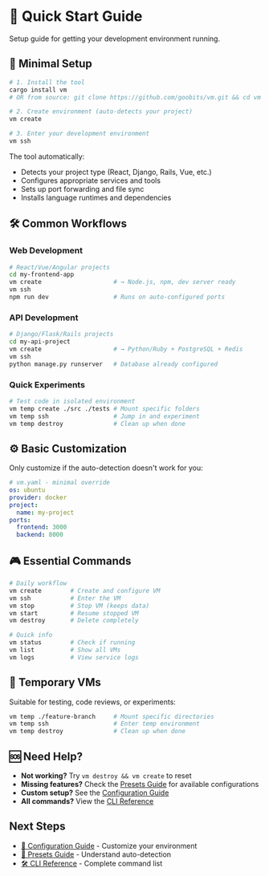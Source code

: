 # 🚀 Quick Start Guide

Setup guide for getting your development environment running.

## 🎯 Minimal Setup

```bash
# 1. Install the tool
cargo install vm
# OR from source: git clone https://github.com/goobits/vm.git && cd vm && ./install.sh

# 2. Create environment (auto-detects your project)
vm create

# 3. Enter your development environment
vm ssh
```

The tool automatically:
- Detects your project type (React, Django, Rails, Vue, etc.)
- Configures appropriate services and tools
- Sets up port forwarding and file sync
- Installs language runtimes and dependencies

## 🛠️ Common Workflows

### Web Development
```bash
# React/Vue/Angular projects
cd my-frontend-app
vm create                    # → Node.js, npm, dev server ready
vm ssh
npm run dev                  # Runs on auto-configured ports
```

### API Development
```bash
# Django/Flask/Rails projects
cd my-api-project
vm create                    # → Python/Ruby + PostgreSQL + Redis
vm ssh
python manage.py runserver   # Database already configured
```

### Quick Experiments
```bash
# Test code in isolated environment
vm temp create ./src ./tests # Mount specific folders
vm temp ssh                  # Jump in and experiment
vm temp destroy              # Clean up when done
```

## ⚙️ Basic Customization

Only customize if the auto-detection doesn't work for you:

```yaml
# vm.yaml - minimal override
os: ubuntu
provider: docker
project:
  name: my-project
ports:
  frontend: 3000
  backend: 8000
```

## 🎮 Essential Commands

```bash
# Daily workflow
vm create        # Create and configure VM
vm ssh           # Enter the VM
vm stop          # Stop VM (keeps data)
vm start         # Resume stopped VM
vm destroy       # Delete completely

# Quick info
vm status        # Check if running
vm list          # Show all VMs
vm logs          # View service logs
```

## 🧪 Temporary VMs

Suitable for testing, code reviews, or experiments:

```bash
vm temp ./feature-branch     # Mount specific directories
vm temp ssh                  # Enter temp environment
vm temp destroy              # Clean up when done
```

## 🆘 Need Help?

- **Not working?** Try `vm destroy && vm create` to reset
- **Missing features?** Check the [Presets Guide](../user-guide/presets.md) for available configurations
- **Custom setup?** See the [Configuration Guide](../user-guide/configuration.md)
- **All commands?** View the [CLI Reference](../user-guide/cli-reference.md)

## Next Steps

- [📖 Configuration Guide](../user-guide/configuration.md) - Customize your environment
- [🎯 Presets Guide](../user-guide/presets.md) - Understand auto-detection
- [🛠️ CLI Reference](../user-guide/cli-reference.md) - Complete command list